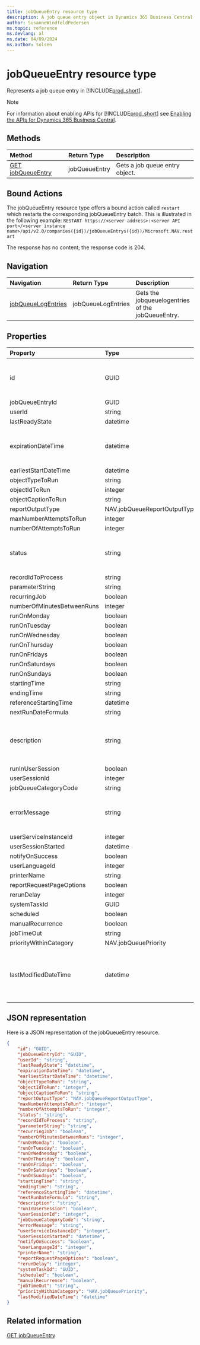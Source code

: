 ```yaml
---
title: jobQueueEntry resource type
description: A job queue entry object in Dynamics 365 Business Central.
author: SusanneWindfeldPedersen
ms.topic: reference
ms.devlang: al
ms.date: 04/09/2024
ms.author: solsen
---
```


# jobQueueEntry resource type

<!-- START>DO_NOT_EDIT -->
<!-- IMPORTANT:Do not edit any of the content between here and the END>DO_NOT_EDIT. -->
Represents a job queue entry in [!INCLUDE[prod_short](../../../includes/prod_short.md)].

> [!NOTE]
> For information about enabling APIs for [!INCLUDE[prod_short](../../../includes/prod_short.md)] see [Enabling the APIs for Dynamics 365 Business Central](../enabling-apis-for-dynamics-nav.md).

## Methods

| Method | Return Type|Description |
|:--------------------|:-----------|:-------------------------|
|[GET jobQueueEntry](../api/dynamics_jobqueueentry_get.md)|jobQueueEntry|Gets a job queue entry object.|

## Bound Actions

The jobQueueEntry resource type offers a bound action called `restart` which restarts the corresponding jobQueueEntry batch.
This is illustrated in the following example:
`RESTART https://<server address>:<server API port>/<server instance name>/api/v2.0/companies({id})/jobQueueEntrys({id})/Microsoft.NAV.restart`

The response has no content; the response code is 204.

## Navigation

| Navigation |Return Type| Description |
|:----------|:----------|:-----------------|
|[jobQueueLogEntries](dynamics_jobqueuelogentry.md)|jobQueueLogEntries |Gets the jobqueuelogentries of the jobQueueEntry.|

## Properties

| Property           | Type   |Description     |
|:-------------------|:-------|:---------------|
|id|GUID|The unique ID of the job queue entry. Non-editable.|
|jobQueueEntryId|GUID||
|userId|string||
|lastReadyState|datetime||
|expirationDateTime|datetime|Date and time for when the webhook will expire.|
|earliestStartDateTime|datetime||
|objectTypeToRun|string||
|objectIdToRun|integer||
|objectCaptionToRun|string||
|reportOutputType|NAV.jobQueueReportOutputType||
|maxNumberAttemptsToRun|integer||
|numberOfAttemptsToRun|integer||
|status|string|Specifies the status of the job queue entry.|
|recordIdToProcess|string||
|parameterString|string||
|recurringJob|boolean||
|numberOfMinutesBetweenRuns|integer||
|runOnMonday|boolean||
|runOnTuesday|boolean||
|runOnWednesday|boolean||
|runOnThursday|boolean||
|runOnFridays|boolean||
|runOnSaturdays|boolean||
|runOnSundays|boolean||
|startingTime|string||
|endingTime|string||
|referenceStartingTime|datetime||
|nextRunDateFormula|string||
|description|string|Specifies the description of the job queue entry.|
|runInUserSession|boolean||
|userSessionId|integer||
|jobQueueCategoryCode|string||
|errorMessage|string|The error message provided when a fail occurs.|
|userServiceInstanceId|integer||
|userSessionStarted|datetime||
|notifyOnSuccess|boolean||
|userLanguageId|integer||
|printerName|string||
|reportRequestPageOptions|boolean||
|rerunDelay|integer||
|systemTaskId|GUID||
|scheduled|boolean||
|manualRecurrence|boolean||
|jobTimeOut|string||
|priorityWithinCategory|NAV.jobQueuePriority||
|lastModifiedDateTime|datetime|The last datetime the job queue entry was modified. Read-Only.|

## JSON representation

Here is a JSON representation of the jobQueueEntry resource.


```json
{
    "id": "GUID",
    "jobQueueEntryId": "GUID",
    "userId": "string",
    "lastReadyState": "datetime",
    "expirationDateTime": "datetime",
    "earliestStartDateTime": "datetime",
    "objectTypeToRun": "string",
    "objectIdToRun": "integer",
    "objectCaptionToRun": "string",
    "reportOutputType": "NAV.jobQueueReportOutputType",
    "maxNumberAttemptsToRun": "integer",
    "numberOfAttemptsToRun": "integer",
    "status": "string",
    "recordIdToProcess": "string",
    "parameterString": "string",
    "recurringJob": "boolean",
    "numberOfMinutesBetweenRuns": "integer",
    "runOnMonday": "boolean",
    "runOnTuesday": "boolean",
    "runOnWednesday": "boolean",
    "runOnThursday": "boolean",
    "runOnFridays": "boolean",
    "runOnSaturdays": "boolean",
    "runOnSundays": "boolean",
    "startingTime": "string",
    "endingTime": "string",
    "referenceStartingTime": "datetime",
    "nextRunDateFormula": "string",
    "description": "string",
    "runInUserSession": "boolean",
    "userSessionId": "integer",
    "jobQueueCategoryCode": "string",
    "errorMessage": "string",
    "userServiceInstanceId": "integer",
    "userSessionStarted": "datetime",
    "notifyOnSuccess": "boolean",
    "userLanguageId": "integer",
    "printerName": "string",
    "reportRequestPageOptions": "boolean",
    "rerunDelay": "integer",
    "systemTaskId": "GUID",
    "scheduled": "boolean",
    "manualRecurrence": "boolean",
    "jobTimeOut": "string",
    "priorityWithinCategory": "NAV.jobQueuePriority",
    "lastModifiedDateTime": "datetime"
}
```

## Related information
[GET jobQueueEntry](../api/dynamics_jobqueueentry_get.md)  
